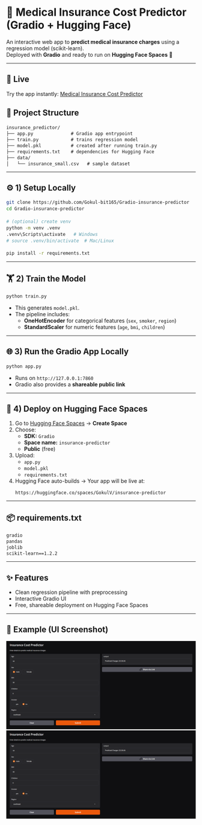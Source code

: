 # 🏥 Medical Insurance Cost Predictor (Gradio + Hugging Face)

An interactive web app to **predict medical insurance charges** using a regression model (scikit-learn).  
Deployed with **Gradio** and ready to run on **Hugging Face Spaces** 🚀  

---
## 🌟 Live 

Try the app instantly: [Medical Insurance Cost Predictor](https://huggingface.co/spaces/GokulV/insurance-predictor)
## 📂 Project Structure
```text
insurance_predictor/
├── app.py              # Gradio app entrypoint
├── train.py            # trains regression model
├── model.pkl           # created after running train.py
├── requirements.txt    # dependencies for Hugging Face
├── data/
│   └── insurance_small.csv   # sample dataset
```

---

## ⚙️ 1) Setup Locally
```bash
git clone https://github.com/Gokul-bit165/Gradio-insurance-predictor
cd Gradio-insurance-predictor

# (optional) create venv
python -m venv .venv
.venv\Scripts\activate   # Windows
# source .venv/bin/activate  # Mac/Linux

pip install -r requirements.txt
```

---

## 🏋️ 2) Train the Model
```bash
python train.py
```
- This generates `model.pkl`.  
- The pipeline includes:
  - **OneHotEncoder** for categorical features (`sex`, `smoker`, `region`)  
  - **StandardScaler** for numeric features (`age`, `bmi`, `children`)  

---

## 🌐 3) Run the Gradio App Locally
```bash
python app.py
```
- Runs on `http://127.0.0.1:7860`  
- Gradio also provides a **shareable public link**  

---

## 🚀 4) Deploy on Hugging Face Spaces
1. Go to [Hugging Face Spaces](https://huggingface.co/spaces) → **Create Space**  
2. Choose:
   - **SDK:** `Gradio`  
   - **Space name:** `insurance-predictor`  
   - **Public** (free)  
3. Upload:
   - `app.py`  
   - `model.pkl`  
   - `requirements.txt`  
4. Hugging Face auto-builds → Your app will be live at:
   ```
   https://huggingface.co/spaces/GokulV/insurance-predictor
   ```

---

## 📦 requirements.txt
```text
gradio
pandas
joblib
scikit-learn==1.2.2
```

---

## ✨ Features
- Clean regression pipeline with preprocessing  
- Interactive Gradio UI  
- Free, shareable deployment on Hugging Face Spaces  

---

## 📸 Example (UI Screenshot)
   ![alt text](<gradio_insurance/ui.png>)
   ![Medical Insurance Cost Predictor UI](gradio_insurance/ui.png)

